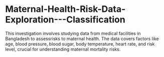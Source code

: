 # Maternal-Health-Risk-Data-Exploration---Classification
This investigation involves studying data from medical facilities in Bangladesh to assessrisks to maternal health. The data covers factors like age, blood pressure, blood sugar, body temperature, heart rate, and risk level, crucial for understanding maternal mortality risks.
